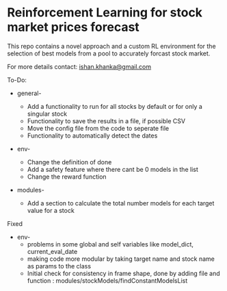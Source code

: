 # Reinforcement Learning for stock market prices forecast #

This repo contains a novel approach and a custom RL environment for the selection of best models from a pool to accurately forcast stock market.

For more details contact: ishan.khanka@gmail.com

To-Do:
* general-
	* Add a functionality to run for all stocks by default or for only a singular stock
	* Functionality to save the results in a file, if possible CSV
	* Move the config file from the code to seperate file
	* Functionality to automatically detect the dates

* env-
	* Change the definition of done
	* Add a safety feature where there cant be 0 models in the list
	* Change the reward function

* modules-
	* Add a section to calculate the total number models for each target value for a stock


Fixed
* env-
	* problems in some global and self variables like model_dict, current_eval_date
	* making code more modular by taking target name and stock name as params to the class 
	* Initial check for consistency in frame shape, done by adding file and function : modules/stockModels/findConstantModelsList